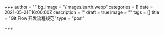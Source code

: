 +++
author = ""
bg_image = "/images/earth.webp"
categories = []
date = 2021-05-24T16:00:00Z
description = ""
draft = true
image = ""
tags = []
title = "Git Flow 开发流程规范"
type = "post"

+++
